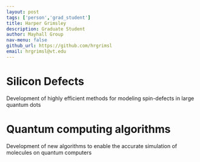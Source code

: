 ```yaml
---
layout: post 
tags: ['person','grad_student']
title: Harper Grimsley 
description: Graduate Student 
author: Mayhall Group 
nav-menu: false 
github_url: https://github.com/hrgrimsl 
email: hrgrimsl@vt.edu
---
```


# Silicon Defects 
Development of highly efficient methods for modeling spin-defects in large quantum dots

# Quantum computing algorithms 
Development of new algorithms to enable the accurate simulation of molecules on quantum computers
